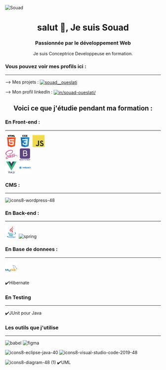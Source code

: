 
![Souad](https://user-images.githubusercontent.com/62654985/144596852-bb55731c-c3f5-470b-8931-439334439d8b.gif)

<h1 align="center">salut 👋, Je suis Souad </h1>
<h3 align="center">Passionnée par le développement Web</h3>

<p align="center">Je suis Conceptrice Developpeuse en formation.</p>


<h3>Vous pouvez voir mes profils ici : </h3>
<hr>
<p>

<span> --> Mes projets :   <span/> <a href="https://codepen.io/souad__oueslati" target="blank"><img align="center" src="https://raw.githubusercontent.com/rahuldkjain/github-profile-readme-generator/master/src/images/icons/Social/codepen.svg" alt="souad__oueslati" height="40" width="40" /></a> 

<span> --> Mon profil linkedIn :   </span> <a href="https://linkedin.com/in/in/souad-oueslati/" target="blank"><img align="center" src="https://raw.githubusercontent.com/rahuldkjain/github-profile-readme-generator/master/src/images/icons/Social/linked-in-alt.svg" alt="in/souad-oueslati/" height="30" width="40" /></a> 
</p>

       
<h2 align="center">Voici ce que j'étudie pendant ma formation : </h2>
<h3> En Front-end : </h3>
<hr>
<div align="left">
       
<img src="https://raw.githubusercontent.com/devicons/devicon/master/icons/html5/html5-original-wordmark.svg" alt="html5" width="40" height="40"/> 
<img src="https://raw.githubusercontent.com/devicons/devicon/master/icons/css3/css3-original-wordmark.svg" alt="css3" width="40" height="40"/> 
<img src="https://raw.githubusercontent.com/devicons/devicon/master/icons/javascript/javascript-original.svg" alt="javascript" width="40" height="40"/>     
<br>
<img src="https://raw.githubusercontent.com/devicons/devicon/master/icons/sass/sass-original.svg" alt="sass" width="40" height="40"/> 
<img src="https://raw.githubusercontent.com/devicons/devicon/master/icons/bootstrap/bootstrap-plain-wordmark.svg" alt="bootstrap" width="40" height="40"/> 
</br>
<img src="https://raw.githubusercontent.com/devicons/devicon/master/icons/vuejs/vuejs-original-wordmark.svg" alt="vuejs" width="40" height="40"/> 
<img src="https://raw.githubusercontent.com/devicons/devicon/d00d0969292a6569d45b06d3f350f463a0107b0d/icons/webpack/webpack-original-wordmark.svg" alt="webpack" width="40" height="40"/>  

<h3>CMS : </h3>
    <hr>

 ![icons8-wordpress-48](https://user-images.githubusercontent.com/62654985/144588310-98fb13f0-3595-442f-8c01-dacfba24b3fa.png)

<h3>En Back-end :   </h3>
       <hr>
<img src="https://raw.githubusercontent.com/devicons/devicon/master/icons/java/java-original.svg" alt="java" width="40" height="40"/>  
<img src="https://www.vectorlogo.zone/logos/springio/springio-icon.svg" alt="spring" width="40" height="40"/>

<h3>En Base de donnees :  </h3>
       <hr>
   <img src="https://raw.githubusercontent.com/devicons/devicon/master/icons/mysql/mysql-original-wordmark.svg" alt="mysql" width="40" height="40"/>
   <p> ✔️Hibernate   </p>

<h3> En Testing </h3>
       <hr>

  <span>✔️JUnit pour Java<span/>
       
 <h3>Les outils que j'utilise</h3>
       <hr>
 <img src="https://www.vectorlogo.zone/logos/babeljs/babeljs-icon.svg" alt="babel" width="40" height="40"/>
 
 <img src="https://www.vectorlogo.zone/logos/figma/figma-icon.svg" alt="figma" width="40" height="40"/>
 
 ![icons8-eclipse-java-40](https://user-images.githubusercontent.com/62654985/144588683-31a5f487-2ee9-447d-9b30-d3b4cd243fc3.png)
![icons8-visual-studio-code-2019-48](https://user-images.githubusercontent.com/62654985/144588968-561f0074-6c03-4086-9087-dbe930e95002.png)


 ![icons8-diagram-48 (1)](https://user-images.githubusercontent.com/62654985/144588761-049fe1bd-1aef-425f-9721-7f4083c5dd8b.png) <span>✔️UML</span>

 


